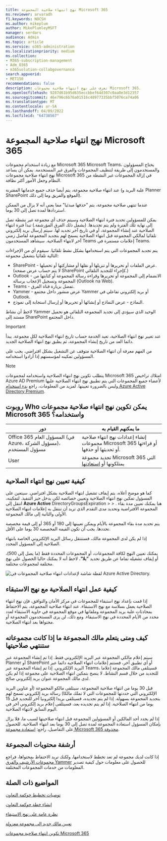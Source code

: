```yaml
---
title: نهج انتهاء صلاحية المجموعة Microsoft 365
ms.reviewer: arvaradh
f1.keywords: NOCSH
ms.author: mikeplum
author: MikePlumleyMSFT
manager: serdars
audience: Admin
ms.topic: article
ms.service: o365-administration
ms.localizationpriority: medium
ms.collection:
- M365-subscription-management
- Adm_O365
- m365solution-collabgovernance
search.appverid:
- MET150
recommendations: false
description: تعرف على نهج انتهاء صلاحية مجموعات Microsoft 365.
ms.openlocfilehash: 9287d61b95d635eccbbef64d307c0aa0e3d12357
ms.sourcegitcommit: 46e796c6b76a01516c48977335bbf5076ca74a06
ms.translationtype: MT
ms.contentlocale: ar-SA
ms.lasthandoff: 04/09/2022
ms.locfileid: "64738567"
---
```

# <a name="microsoft-365-group-expiration-policy"></a>نهج انتهاء صلاحية المجموعة Microsoft 365

مع زيادة استخدام مجموعات Microsoft 365 Microsoft Teams، يحتاج المسؤولون والمستخدمون إلى طريقة لتنظيف المجموعات والفرق غير المستخدمة. يمكن أن يساعد نهج انتهاء صلاحية مجموعات Microsoft 365 في إزالة المجموعات غير النشطة من النظام وجعل الأمور أكثر نظافة.

عند انتهاء صلاحية مجموعة، يتم أيضا حذف جميع خدماتها المقترنة (علبة البريد و Planner SharePoint الموقع والفريق وما إلى ذلك).

عندما تنتهي صلاحية مجموعة، يتم "حذفها مبدئيا" مما يعني أنه لا يزال من الممكن استردادها لمدة تصل إلى 30 يوما.

يمكن للمسؤولين تحديد فترة انتهاء الصلاحية وسيتم حذف أي مجموعة غير نشطة تصل إلى نهاية تلك الفترة ولم يتم تجديدها. (يشمل ذلك الفرق المؤرشفة.) تبدأ فترة انتهاء الصلاحية عند إنشاء المجموعة، أو في تاريخ آخر تجديد لها. سيتم إرسال بريد إلكتروني تلقائيا لمالكي المجموعة قبل انتهاء الصلاحية يسمح لهم بتجديد المجموعة لفاصل زمني آخر لانتهاء الصلاحية. سيشاهد المستخدمون Teams إعلامات مستمرة في Teams.

يتم تجديد المجموعات التي يتم استخدامها بشكل نشط تلقائيا. سيقوم أي من الإجراءات التالية تلقائيا بتشغيل مجموعة:
- SharePoint - عرض الملفات أو تحريرها أو تنزيلها أو نقلها أو مشاركتها أو تحميلها. (لا يتم حساب عرض صفحة SharePoint كإجراء للتجديد التلقائي.)
- Outlook - الانضمام إلى المجموعة أو تحريرها وقراءة رسالة المجموعة أو كتابتها من المجموعة وتسجيل الإعجاب برسالة (Outlook na Web).
- Teams - تفضل بزيارة قناة الفرق.
- Yammer - عرض منشور داخل مجتمع Yammer أو بريد إلكتروني تفاعلي في Outlook.
- النماذج - عرض النماذج أو إنشائها أو تحريرها أو إرسال استجابة إلى نموذج. 

لاحظ أن نشاط Yammer الوحيد الذي سيؤدي إلى تجديد المجموعة التلقائي هو تحميل مستند إلى SharePoint داخل المجتمع.

> [!IMPORTANT]
> عند تغيير نهج انتهاء الصلاحية، تعيد الخدمة حساب تاريخ انتهاء الصلاحية لكل مجموعة. يبدأ دائما العد من تاريخ إنشاء المجموعة، ثم يطبق نهج انتهاء الصلاحية الجديد.

من المهم معرفة أن انتهاء الصلاحية متوقف عن التشغيل بشكل افتراضي. يجب على المسؤولين تمكينه لمؤسستهم إذا أرادوا استخدامه.

> [!NOTE]
> يتطلب تكوين نهج انتهاء الصلاحية واستخدامه لمجموعات Microsoft 365 امتلاك تراخيص Azure AD Premium لأعضاء جميع المجموعات التي يتم تطبيق نهج انتهاء الصلاحية عليها وليس بالضرورة تعيينها. لمزيد من المعلومات، راجع [بدء استخدام Azure Active Directory Premium](/azure/active-directory/active-directory-get-started-premium).

## <a name="who-can-configure-and-use-the-microsoft-365-groups-expiration-policy"></a>روبوت Who يمكن تكوين نهج انتهاء صلاحية مجموعات Microsoft 365 واستخدامه؟

|دور|ما يمكنهم القيام به|
|---------|---------|
|Office 365 المسؤول العام (في Azure، مسؤول الشركة)، مسؤول المستخدم|إنشاء إعدادات نهج انتهاء صلاحية مجموعات Microsoft 365 أو قراءتها أو تحديثها أو حذفها.|
|User|تجديد مجموعة Microsoft 365 التي يمتلكونها أو [استعادتها](/azure/active-directory/users-groups-roles/groups-restore-deleted)|

## <a name="how-to-set-the-expiration-policy"></a>كيفية تعيين نهج انتهاء الصلاحية

كما هو موضح أعلاه، يتم إيقاف تشغيل انتهاء الصلاحية بشكل افتراضي. سيتعين على المسؤول تمكين نهج انتهاء الصلاحية وتعيين خصائصه لكي يدخل حيز التنفيذ. لتمكينه، انتقل إلى **Azure Active** DirectoryGroupsExpiration >  > . هنا يمكنك تعيين مدة بقاء المجموعة الافتراضية وتحديد مدى التقدم الذي تريد أن تنتقل به إعلامات انتهاء الصلاحية الأولى والثانية إلى مالك المجموعة.

يتم تحديد مدة بقاء المجموعة بالأيام ويمكن تعيينها إلى 180 أو 365 أو إلى قيمة مخصصة تحددها. يجب أن تكون القيمة المخصصة 30 يوما على الأقل.

إذا لم يكن لدى المجموعة مالك، فستنتقل رسائل البريد الإلكتروني الخاصة بانتهاء الصلاحية إلى المسؤول المحدد.

يمكنك تعيين النهج لكافة المجموعات، أو المجموعات المحددة فقط (ما يصل إلى 500)، أو إيقاف تشغيله تماما عن طريق تحديد **"بلا".** لاحظ أنه لا يمكنك حاليا الحصول على نهج مختلفة لمجموعات مختلفة.

![لقطة شاشة لإعدادات انتهاء صلاحية المجموعات في Azure Active Directory.](../media/azure-groups-expiration-settings.png)

## <a name="how-expiry-works-with-the-retention-policy"></a>كيفية عمل انتهاء الصلاحية مع نهج الاستبقاء

إذا قمت بإعداد نهج استبقاء للمجموعات في مركز الأمان والتوافق، فإن نهج انتهاء الصلاحية يعمل بسلاسة مع نهج الاستبقاء. عند انتهاء صلاحية المجموعة، يتم الاحتفاظ بمحادثات علبة بريد المجموعة وملفاتها في موقع المجموعة في حاوية الاستبقاء لعدد محدد من الأيام المحددة في نهج الاستبقاء. ومع ذلك، لن يرى المستخدمون المجموعة أو محتواها بعد انتهاء الصلاحية.

## <a name="how-and-when-a-group-owner-learns-if-their-groups-are-going-to-expire"></a>كيف ومتى يتعلم مالك المجموعة ما إذا كانت مجموعاته ستنتهي صلاحيتها

سيتم إعلام مالكي المجموعة عبر البريد الإلكتروني فقط. إذا تم إنشاء المجموعة عبر Planner أو SharePoint أو أي تطبيق آخر، فستتم إعلامات انتهاء الصلاحية دائما عبر البريد الإلكتروني. إذا تم إنشاء المجموعة عبر Teams، فسيتلقى مالك المجموعة إعلاما للتجديد من خلال قسم النشاط. لا ينصح بتمكين انتهاء الصلاحية على مجموعة إذا لم يكن لدى مالك المجموعة عنوان بريد إلكتروني صالح.

قبل 30 يوما من انتهاء صلاحية المجموعة، سيتلقى مالكو المجموعة (أو عناوين البريد الإلكتروني التي حددتها للمجموعات التي لا تملك مالكا) رسالة بريد إلكتروني تسمح لهم بتجديد المجموعة بسهولة. إذا لم يتم تجديده، فسيتلقى بريدا إلكترونيا آخر للتجديد قبل 15 يوما من انتهاء الصلاحية. إذا لم يتم تجديده بعد، فسيتلقى إعلام بريد إلكتروني آخر في اليوم السابق لانتهاء الصلاحية.

إذا لم يجدد أحد المالكين أو المسؤولين المجموعة قبل انتهاء صلاحيتها لسبب ما، فلا يزال بإمكان المسؤول استعادة المجموعة لمدة تصل إلى 30 يوما بعد انتهاء الصلاحية. للحصول على التفاصيل، راجع: [استعادة مجموعة Microsoft 365 محذوفة](https://support.office.com/article/restore-a-deleted-office-365-group-b7c66b59-657a-4e1a-8aa0-8163b1f4eb54).

## <a name="archiving-group-contents"></a>أرشفة محتويات المجموعة

إذا كانت لديك مجموعة لم تعد تخطط لاستخدامها، ولكنك تريد الاحتفاظ بمحتواها، فراجع [مجموعات الأرشيف والفرق Yammer](end-life-cycle-groups-teams-sites-yammer.md) للحصول على معلومات حول كيفية تصدير المعلومات من خدمات المجموعات المختلفة.

## <a name="related-topics"></a>المواضيع ذات الصلة

[توصيات تخطيط حوكمة التعاون](collaboration-governance-overview.md#collaboration-governance-planning-recommendations)

[إنشاء خطة حوكمة التعاون](collaboration-governance-first.md)

[نظرة عامة على نهج الاستبقاء](https://support.office.com/article/5e377752-700d-4870-9b6d-12bfc12d2423)

[تعيين مالك جديد إلى مجموعة معزولة](https://support.office.com/article/86bb3db6-8857-45d1-95c8-f6d540e45732)

[تكوين انتهاء صلاحية مجموعات Microsoft 365](/azure/active-directory/active-directory-groups-lifecycle-azure-portal)
